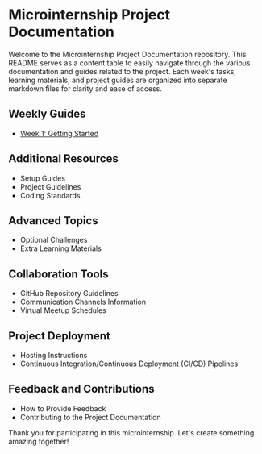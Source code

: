# Microinternship Project Documentation

Welcome to the Microinternship Project Documentation repository. This README serves as a content table to easily navigate through the various documentation and guides related to the project. Each week's tasks, learning materials, and project guides are organized into separate markdown files for clarity and ease of access.

## Weekly Guides

- [Week 1: Getting Started](week-1.md)

## Additional Resources

- Setup Guides
- Project Guidelines
- Coding Standards

## Advanced Topics

- Optional Challenges
- Extra Learning Materials

## Collaboration Tools

- GitHub Repository Guidelines
- Communication Channels Information
- Virtual Meetup Schedules

## Project Deployment

- Hosting Instructions
- Continuous Integration/Continuous Deployment (CI/CD) Pipelines

## Feedback and Contributions

- How to Provide Feedback
- Contributing to the Project Documentation

Thank you for participating in this microinternship. Let's create something amazing together!
